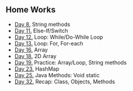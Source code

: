 ## Home Works
* [Day 8.](src/day8) String methods
* [Day 11.](src/day11) Else-If/Switch
* [Day 12.](src/day12) Loop: While/Do-While Loop
* [Day 13.](src/day13) Loop: For, For-each
* [Day 16.](src/day16) Array
* [Day 18.](src/day18) 2D Array
* [Day 19.](src/day19) Practice: Array/Loop, String methods
* [Day 23.](src/day23) HashMap
* [Day 25.](src/day25) Java Methods: Void static
* [Day 32.](src/day32) Recap: Class, Objects, Methods